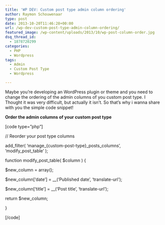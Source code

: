 ```yaml
---
title: 'WP DEV: Custom post type admin column ordering'
author: Raymon Schouwenaar
type: post
date: 2013-10-20T11:46:28+00:00
url: /wp-dev-custom-post-type-admin-column-ordering/
featured_image: /wp-content/uploads/2013/10/wp-post-column-order.jpg
dsq_thread_id:
  - 1878720299
categories:
  - PHP
  - Wordpress
tags:
  - Admin
  - Custom Post Type
  - Wordpress

---
```

Maybe you&#8217;re developing an WordPress plugin or theme and you need to change the ordering of the admin columns of you custom post type. I Thought it was very difficult, but actually it isn&#8217;t. So that&#8217;s why i wanna share with you the simple code snippet!

**Order the admin columns of your custom post type**

[code type=&#8221;php&#8221;]

// Reorder your post type columns
  
add\_filter( &#8216;manage\_{custom-post-type}\_posts\_columns&#8217;, &#8216;modify\_post\_table&#8217; );

function modify\_post\_table( $column ) {
  
$new_column = array();
  
$new\_column[&#8216;date&#8217;] = \__(&#8216;Published date&#8217;, &#8216;translate-url&#8217;);
  
$new\_column[&#8216;title&#8217;] = \__(&#8216;Post title&#8217;, &#8216;translate-url&#8217;);

return $new_column;
  
}

[/code]